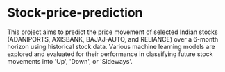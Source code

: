 # Stock-price-prediction
This project aims to predict the price movement of selected Indian stocks (ADANIPORTS, AXISBANK, BAJAJ-AUTO, and RELIANCE) over a 6-month horizon using historical stock data. Various machine learning models are explored and evaluated for their performance in classifying future stock movements into 'Up', 'Down', or 'Sideways'.
